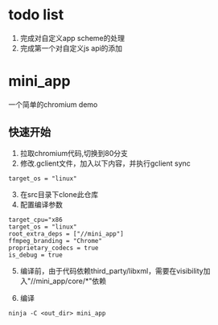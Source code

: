 # todo list
1. 完成对自定义app scheme的处理
2. 完成第一个对自定义js api的添加

# mini_app
一个简单的chromium demo

## 快速开始

1. 拉取chromium代码,切换到80分支
2. 修改.gclient文件，加入以下内容，并执行gclient sync

```
target_os = "linux"
```

3. 在src目录下clone此仓库
4. 配置编译参数

```
target_cpu="x86
target_os = "linux"
root_extra_deps = ["//mini_app"]
ffmpeg_branding = "Chrome"
proprietary_codecs = true
is_debug = true
```

5. 编译前，由于代码依赖third_party/libxml，需要在visibility加入"//mini_app/core/*"依赖

6. 编译

```
ninja -C <out_dir> mini_app

```
